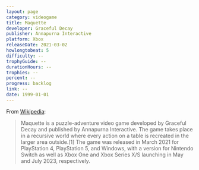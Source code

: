 ```yaml
---
layout: page
category: videogame
title: Maquette
developer: Graceful Decay
publisher: Annapurna Interactive
platform: Xbox
releaseDate: 2021-03-02
howlongtobeat: 5
difficulty: --
trophyGuide: --
durationHours: --
trophies: --
percent: --
progress: backlog
link: --
date: 1999-01-01
---
```


From [Wikipedia](https://en.wikipedia.org/wiki/Maquette_(video_game)):

> Maquette is a puzzle-adventure video game developed by Graceful Decay and published by Annapurna Interactive. The game takes place in a recursive world where every action on a table is recreated in the larger area outside.[1] The game was released in March 2021 for PlayStation 4, PlayStation 5, and Windows, with a version for Nintendo Switch as well as Xbox One and Xbox Series X/S launching in May and July 2023, respectively.
